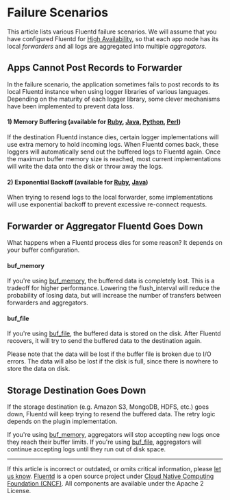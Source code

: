 # Failure Scenarios

This article lists various Fluentd failure scenarios. We will assume
that you have configured Fluentd for [High Availability](/deployment/high-availability.md), so that each app node has its local
*forwarders* and all logs are aggregated into multiple *aggregators*.


## Apps Cannot Post Records to Forwarder

In the failure scenario, the application sometimes fails to post records
to its local Fluentd instance when using logger libraries of various
languages. Depending on the maturity of each logger library, some clever
mechanisms have been implemented to prevent data loss.

#### 1) Memory Buffering (available for [Ruby](/articles/ruby.md), [Java](/articles/java.md), [Python](/articles/python.md), [Perl](/articles/perl.md))

If the destination Fluentd instance dies, certain logger implementations
will use extra memory to hold incoming logs. When Fluentd comes back,
these loggers will automatically send out the buffered logs to Fluentd
again. Once the maximum buffer memory size is reached, most current
implementations will write the data onto the disk or throw away the
logs.

#### 2) Exponential Backoff (available for [Ruby](/articles/ruby.md), [Java](/articles/java.md))

When trying to resend logs to the local forwarder, some implementations
will use exponential backoff to prevent excessive re-connect requests.

## Forwarder or Aggregator Fluentd Goes Down

What happens when a Fluentd process dies for some reason? It depends on
your buffer configuration.

#### buf\_memory

If you're using [buf\_memory](/plugins/buffer/memory.md), the buffered data is
completely lost. This is a tradeoff for higher performance. Lowering the
flush\_interval will reduce the probability of losing data, but will
increase the number of transfers between forwarders and aggregators.

#### buf\_file

If you're using [buf\_file](/plugins/buffer/file.md), the buffered data is stored on
the disk. After Fluentd recovers, it will try to send the buffered data
to the destination again.

Please note that the data will be lost if the buffer file is broken due
to I/O errors. The data will also be lost if the disk is full, since
there is nowhere to store the data on disk.

## Storage Destination Goes Down

If the storage destination (e.g. Amazon S3, MongoDB, HDFS, etc.) goes
down, Fluentd will keep trying to resend the buffered data. The retry
logic depends on the plugin implementation.

If you're using [buf\_memory](/plugins/buffer/memory.md), aggregators will stop
accepting new logs once they reach their buffer limits. If you're using
[buf\_file](/plugins/buffer/file.md), aggregators will continue accepting logs until
they run out of disk space.


------------------------------------------------------------------------

If this article is incorrect or outdated, or omits critical information, please [let us know](https://github.com/fluent/fluentd-docs/issues?state=open).
[Fluentd](http://www.fluentd.org/) is a open source project under [Cloud Native Computing Foundation (CNCF)](https://cncf.io/). All components are available under the Apache 2 License.
